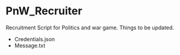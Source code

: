 # PnW_Recruiter
Recruitment Script for Politics and war game.
Things to be updated.
* Credentials.json
* Message.txt
